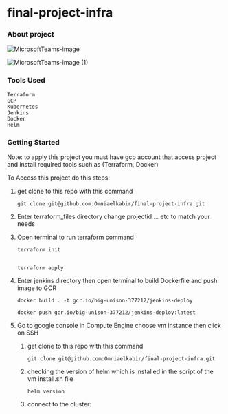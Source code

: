 # final-project-infra

### About project 

![MicrosoftTeams-image](https://user-images.githubusercontent.com/88335759/220899117-541f5776-8f8a-426e-998a-0deb9e0af0a9.png)

![MicrosoftTeams-image (1)](https://user-images.githubusercontent.com/88335759/220899297-7eddd971-0265-4c39-adcb-f3b11615de93.png)

### Tools Used

    Terraform
    GCP
    Kubernetes
    Jenkins
    Docker
    Helm
    
### Getting Started
  
  Note: to apply this project you must have gcp account that access project and install required tools such as (Terraform, Docker)
  
  To Access this project do this steps:
    
   1) get clone to this repo with this command
      
          git clone git@github.com:Omniaelkabir/final-project-infra.git
      
   2) Enter terraform_files directory change projectid ... etc to match your needs
    
   3) Open terminal to run terraform command
    
          terraform init
      
      
          terraform apply
      
   4) Enter jenkins directory then open terminal to build Dockerfile and push image to GCR
      
          docker build . -t gcr.io/big-unison-377212/jenkins-deploy

          docker push gcr.io/big-unison-377212/jenkins-deploy:latest

   5) Go to google console in Compute Engine choose vm instance then click on SSH
    
      1. get clone to this repo with this command
        
             git clone git@github.com:Omniaelkabir/final-project-infra.git
              
      2. checking the version of helm which is installed in the script of the vm install.sh file
      
             helm version
        
      3. connect to the cluster:   
      
      


      
    
    
    
      
